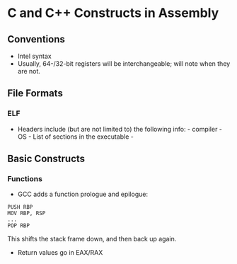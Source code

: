 # C and C++ Constructs in Assembly

## Conventions

 - Intel syntax
 - Usually, 64-/32-bit registers will be interchangeable; will note when they are not.

## File Formats

### ELF

 - Headers include (but are not limited to) the following info:
        - compiler
        - OS
        - List of sections in the executable
        - 

## Basic Constructs

### Functions

 - GCC adds a function prologue and epilogue:
 ```
 PUSH RBP
 MOV RBP, RSP
 ...
 POP RBP
 ```
 This shifts the stack frame down, and then back up again.
 - Return values go in EAX/RAX